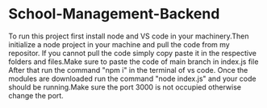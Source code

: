 # School-Management-Backend
To run this project first install node and VS code in your machinery.Then initialize a node project in your machine and pull the code from my repositor.
If you cannot pull the code simply copy paste it in the respective folders and files.Make sure to paste the code of main branch in index.js file
After that run the command "npm i" in the terminal of vs code.
Once the modules are downloaded run the command "node index.js" and your code should be running.Make sure the port 3000 is not occupied otherwise change the port.
